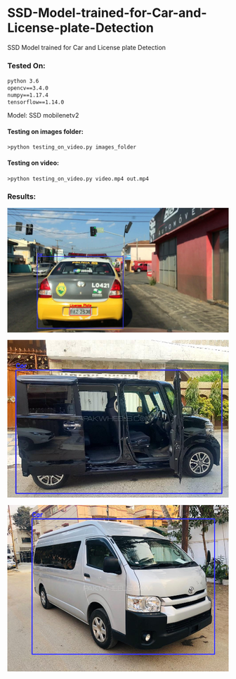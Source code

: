 # SSD-Model-trained-for-Car-and-License-plate-Detection
SSD Model trained for Car and License plate Detection 


### Tested On:
    python 3.6
    opencv==3.4.0
    numpy==1.17.4
    tensorflow==1.14.0


Model: SSD mobilenetv2


#### Testing on images folder:
    >python testing_on_video.py images_folder

#### Testing on video:
    >python testing_on_video.py video.mp4 out.mp4
    
    
### Results:

![image 1](images/3712_predicted.jpg)

![image 2](images/Honda_N_Box_Custom_2015_Black_3147381_6_predicted.jpg)


![image 3](images/Toyota_Hiace_2015_Silver_3094629_0_predicted.jpg)
